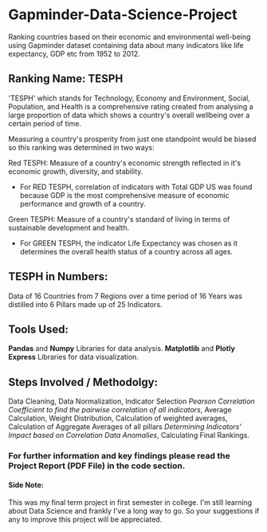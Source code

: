 # Gapminder-Data-Science-Project
Ranking countries based on their economic and environmental well-being using Gapminder dataset containing data about many indicators like life expectancy, GDP etc from 1952 to 2012.

## Ranking Name: TESPH
'TESPH' which stands for Technology, Economy and Environment, Social, Population, and Health is a comprehensive rating created from analysing a large proportion of data which shows a country's overall wellbeing over a certain period of time.

Measuring a country's prosperity from just one standpoint would be biased so this ranking was determined in two ways:

Red TESPH:  Measure of a country's economic strength reflected in it's economic growth, diversity, and stability.
  * For RED TESPH, correlation of indicators with Total GDP US was found because GDP is the  most comprehensive measure of economic performance and growth of a country.
    
Green TESPH:  Measure of a country's standard of living in terms of sustainable development and health.
  * For GREEN TESPH, the indicator Life Expectancy was chosen as it determines the overall health status of a country across all ages.
  
## TESPH in Numbers:
Data of 16 Countries from 7 Regions over a time period of 16 Years was distilled into 6 Pillars made up of 25 Indicators.

## Tools Used: 
**Pandas** and **Numpy** Libraries for data analysis. **Matplotlib** and **Plotly Express** Libraries for data visualization.

## Steps Involved / Methodolgy:
Data Cleaning, Data Normalization, Indicator Selection *Pearson Correlation Coefficient to find the pairwise correlation of all indicators*, Average Calculation, Weight Distribution, Calculation of weighted averages, Calculation of Aggregate Averages of all pillars *Determining Indicators' Impact based on Correlation* *Data Anomalies*, Calculating Final Rankings.

### For further information and key findings please read the Project Report (PDF File) in the code section.
#### Side Note: 
This was my final term project in first semester in college. I'm still learning about Data Science and frankly I've a long way to go. So your suggestions if any to improve this project will be appreciated.
